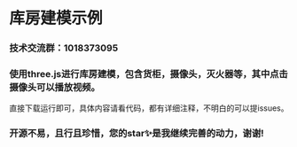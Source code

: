 # 库房建模示例

### 技术交流群：1018373095

### 使用three.js进行库房建模，包含货柜，摄像头，灭火器等，其中点击摄像头可以播放视频。
直接下载运行即可，具体内容请看代码，都有详细注释，不明白的可以提issues。

### 开源不易，且行且珍惜，您的star✨是我继续完善的动力，谢谢!
